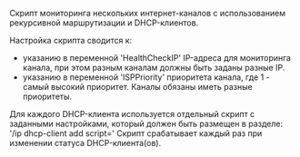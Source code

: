 Скрипт мониторинга нескольких интернет-каналов с использованием рекурсивной маршрутизации и DHCP-клиентов.

Настройка скрипта сводится к:
 - указанию в переменной 'HealthCheckIP' IP-адреса для мониторинга канала, при этом разным каналам должны быть заданы разные IP.
 - указанию в переменной 'ISPPriority' приоритета канала, где 1 - самый высокий приоритет. Каналы обязаны иметь разные приоритеты.

Для каждого DHCP-клиента используется отдельный скрипт с заданными настройками, который должен быть размещен в разделе: '/ip dhcp-client add script='
Скрипт срабатывает каждый раз при изменении статуса DHCP-клиента(ов).
